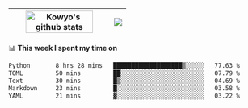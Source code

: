 | <a href="https://github.com/anuraghazra/github-readme-stats"><img width="85%" src="https://github-readme-stats.vercel.app/api?username=kowyo&show_icons=true&hide_border=true&theme=transparent" alt="Kowyo's github stats" /></a> | <a href="https://github.com/anuraghazra/github-readme-stats"><img align="center" src="https://github-readme-stats.vercel.app/api/top-langs/?username=kowyo&exclude_repo=Engineering-Competition-Robot,mobile-robot&hide=c,assembly,shaderlab,hlsl,mathematica,cmake&layout=compact&hide_border=true&theme=transparent" /></a> |
| ------------- | ------------- |

📊 **This week I spent my time on**
<!--START_SECTION:waka-->

```txt
Python       8 hrs 28 mins   ███████████████████▒░░░░░   77.63 %
TOML         50 mins         ██░░░░░░░░░░░░░░░░░░░░░░░   07.79 %
Text         30 mins         █▒░░░░░░░░░░░░░░░░░░░░░░░   04.69 %
Markdown     23 mins         █░░░░░░░░░░░░░░░░░░░░░░░░   03.58 %
YAML         21 mins         ▓░░░░░░░░░░░░░░░░░░░░░░░░   03.22 %
```

<!--END_SECTION:waka-->
